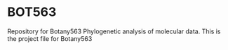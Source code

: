 # BOT563
Repository for Botany563 Phylogenetic analysis of molecular data.
This is the project file for Botany563
